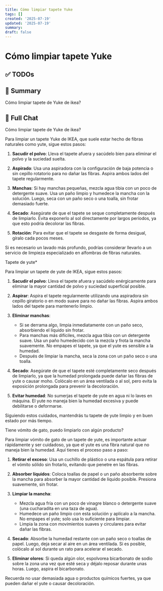 ```yaml
---
title: Cómo limpiar tapete Yuke
tags: []
created: '2025-07-19'
updated: '2025-07-19'
summary:
draft: false
---
```


# Cómo limpiar tapete Yuke

## ✅ TODOs


## 📌 Summary
Cómo limpiar tapete de Yuke de ikea?

## 🧠 Full Chat


Cómo limpiar tapete de Yuke de ikea?



Para limpiar un tapete Yuke de IKEA, que suele estar hecho de fibras naturales como yute, sigue estos pasos:

1. **Sacudir el polvo**: Lleva el tapete afuera y sacúdelo bien para eliminar el polvo y la suciedad suelta.

2. **Aspirado**: Usa una aspiradora con la configuración de baja potencia o sin cepillo rotatorio para no dañar las fibras. Aspira ambos lados del tapete regularmente.

3. **Manchas**: Si hay manchas pequeñas, mezcla agua tibia con un poco de detergente suave. Usa un paño limpio y humedece la mancha con la solución. Luego, seca con un paño seco o una toalla, sin frotar demasiado fuerte.

4. **Secado**: Asegúrate de que el tapete se seque completamente después de limpiarlo. Evita exponerlo al sol directamente por largos períodos, ya que esto podría decolorar las fibras.

5. **Rotación**: Para evitar que el tapete se desgaste de forma desigual, gíralo cada pocos meses.

Si es necesario un lavado más profundo, podrías considerar llevarlo a un servicio de limpieza especializado en alfombras de fibras naturales.

Tapete de yute*

Para limpiar un tapete de yute de IKEA, sigue estos pasos:

1. **Sacudir el polvo**: Lleva el tapete afuera y sacúdelo enérgicamente para eliminar la mayor cantidad de polvo y suciedad superficial posible.

2. **Aspirar**: Aspira el tapete regularmente utilizando una aspiradora sin cepillo giratorio o en modo suave para no dañar las fibras. Aspira ambos lados del tapete para mantenerlo limpio.

3. **Eliminar manchas**:
   - Si se derrama algo, limpia inmediatamente con un paño seco, absorbiendo el líquido sin frotar.
   - Para manchas más difíciles, mezcla agua tibia con un detergente suave. Usa un paño humedecido con la mezcla y frota la mancha suavemente. No empapes el tapete, ya que el yute es sensible a la humedad.
   - Después de limpiar la mancha, seca la zona con un paño seco o una toalla.

4. **Secado**: Asegúrate de que el tapete esté completamente seco después de limpiarlo, ya que la humedad prolongada puede dañar las fibras de yute o causar moho. Colócalo en un área ventilada o al sol, pero evita la exposición prolongada para prevenir la decoloración.

5. **Evitar humedad**: No sumerjas el tapete de yute en agua ni lo laves en máquina. El yute no maneja bien la humedad excesiva y puede debilitarse o deformarse.

Siguiendo estos cuidados, mantendrás tu tapete de yute limpio y en buen estado por más tiempo.

Tiene vómito de gato, puedo limpiarlo con algún producto?

Para limpiar vómito de gato de un tapete de yute, es importante actuar rápidamente y ser cuidadoso, ya que el yute es una fibra natural que no maneja bien la humedad. Aquí tienes el proceso paso a paso:

1. **Retirar el exceso**: Usa un cuchillo de plástico o una espátula para retirar el vómito sólido sin frotarlo, evitando que penetre en las fibras.

2. **Absorber líquidos**: Coloca toallas de papel o un paño absorbente sobre la mancha para absorber la mayor cantidad de líquido posible. Presiona suavemente, sin frotar.

3. **Limpiar la mancha**:
   - Mezcla agua fría con un poco de vinagre blanco o detergente suave (una cucharadita en una taza de agua).
   - Humedece un paño limpio con esta solución y aplícalo a la mancha. No empapes el yute; solo usa lo suficiente para limpiar.
   - Limpia la zona con movimientos suaves y circulares para evitar dañar las fibras.

4. **Secado**: Absorbe la humedad restante con un paño seco o toallas de papel. Luego, deja secar al aire en un área ventilada. Si es posible, colócalo al sol durante un rato para acelerar el secado.

5. **Eliminar olores**: Si queda algún olor, espolvorea bicarbonato de sodio sobre la zona una vez que esté seca y déjalo reposar durante unas horas. Luego, aspira el bicarbonato.

Recuerda no usar demasiada agua o productos químicos fuertes, ya que pueden dañar el yute o causar decoloración.